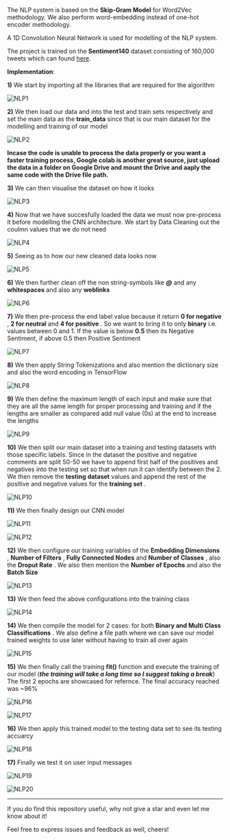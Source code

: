 The NLP system is based on the **Skip-Gram Model** for Word2Vec methodology. We also perform word-embedding instead of one-hot encoder methodology.

A 1D Convolution Neural Network is used for modelling of the NLP system.

The project is trained on the **Sentiment140** dataset consisting of 160,000 tweets which can found [here](http://help.sentiment140.com/for-students).

**Implementation**:

**1)** We start by importing all the libraries that are required for the algorithm

![NLP1](https://user-images.githubusercontent.com/34100245/82439466-5a6d6480-9ab8-11ea-9561-8be4a4a4c7ac.PNG)

**2)** We then load our data and into the test and train sets respectively and set the main data as the **train_data** since that is our main dataset for the modelling and training of our model


![NLP2](https://user-images.githubusercontent.com/34100245/82440054-5726a880-9ab9-11ea-9be4-c52d1b887326.PNG)

**Incase the code is unable to process the data properly or you want a faster training process, Google colab is another great source,
just upload the data in a folder on Google Drive and mount the Drive and aaply the same code with the Drive file path.**

**3)** We can then visualise the dataset on how it looks

![NLP3](https://user-images.githubusercontent.com/34100245/82440482-02376200-9aba-11ea-8e72-6fd5e04302e6.PNG)

**4)** Now that we have succesfully loaded the data we must now pre-process it before modelling the CNN architecture. We start by Data Cleaning out the coulmn values that we do not need

![NLP4](https://user-images.githubusercontent.com/34100245/82440843-9b667880-9aba-11ea-951b-fda57bd9da73.PNG)

**5)** Seeing as to how our new cleaned data looks now

![NLP5](https://user-images.githubusercontent.com/34100245/82441820-2300b700-9abc-11ea-92a6-82be86085bd0.PNG)

**6)** We then further clean off the non string-symbols like ***@*** and any **whitespaces** and also any **weblinks**

![NLP6](https://user-images.githubusercontent.com/34100245/82443179-ade2b100-9abe-11ea-8fad-e8de52d06a1f.PNG)

**7)** We then pre-process the end label value because it return **0 for negative** , **2 for neutral** and **4 for positive** . So we want to bring it to only **binary** i.e. values between 0 and 1. If the value is below **0.5** then its Negative Sentiment, if above 0.5 then Positive Sentiment

![NLP7](https://user-images.githubusercontent.com/34100245/82444291-a02e2b00-9ac0-11ea-9479-0d9d1de09768.PNG)

**8)** We then apply String Tokenizations and also mention the dictionary size and also the word encoding in TensorFlow

![NLP8](https://user-images.githubusercontent.com/34100245/82445626-c785f780-9ac2-11ea-9810-479cd5a15421.PNG)

**9)** We then define the maximum length of each input and make sure that they are all the same length for proper processing and training and if the lengths are smaller as compared add null value (0s) at the end to increase the lengths

![NLP9](https://user-images.githubusercontent.com/34100245/82449709-45e59800-9ac9-11ea-9070-37e114298daa.PNG)

**10)** We then split our main dataset into a training and testing datasets with those specific labels. Since in the dataset the positive and negative comments are split 50-50 we have to append first half of the positives and negatives into the testing set so that when run it can identify between the 2. We then remove the **testing dataset** values and append the rest of the positive and negative values for the **training set** .

![NLP10](https://user-images.githubusercontent.com/34100245/82452812-6152a200-9acd-11ea-8da2-07f3a9fc7308.PNG)

**11)** We then finally design our CNN model

![NLP11](https://user-images.githubusercontent.com/34100245/82457629-471bc280-9ad3-11ea-8799-74b5e4ad33d2.PNG)

![NLP12](https://user-images.githubusercontent.com/34100245/82457702-5bf85600-9ad3-11ea-90c3-5643689d32fb.PNG)

**12)** We then configure our training variables of the **Embedding Dimensions** , **Number of Filters** , **Fully Connected Nodes** and 
**Number of Classes** ,  also the **Droput Rate** . We also then mention the **Number of Epochs** and also the **Batch Size**

![NLP13](https://user-images.githubusercontent.com/34100245/82459042-12106f80-9ad5-11ea-9625-9ca4582138f3.PNG)

**13)** We then feed the above configurations into the training class

![NLP14](https://user-images.githubusercontent.com/34100245/82460227-8bf52880-9ad6-11ea-8dc8-f22cf153370e.PNG)

**14)** We then compile the model for 2 cases: for both **Binary and Multi Class Classifications** . We also define a file path where we can save our model trained weights to use later without having to train all over again

![NLP15](https://user-images.githubusercontent.com/34100245/82460674-16d62300-9ad7-11ea-93e2-8893d67a054d.PNG)

**15)** We then finally call the training **fit()** function and execute the training of our model (***the training will take a long time so I suggest taking a break***) The first 2 epochs are showcased for refernce. The final accuracy reached was ~96%

![NLP16](https://user-images.githubusercontent.com/34100245/82461138-b398c080-9ad7-11ea-920f-5a8a125a83bf.PNG)

![NLP17](https://user-images.githubusercontent.com/34100245/82461175-bf848280-9ad7-11ea-9563-c2cdc60ff7b5.PNG)

**16)** We then apply this trained model to the testing data set to see its testing accuarcy 

![NLP18](https://user-images.githubusercontent.com/34100245/82462533-5271ec80-9ad9-11ea-82e5-2f7a6e51fb77.PNG)

**17)** Finally we test it on user input messages

![NLP19](https://user-images.githubusercontent.com/34100245/82463312-4dfa0380-9ada-11ea-8c06-2653096f2529.PNG)

![NLP20](https://user-images.githubusercontent.com/34100245/82463351-5b16f280-9ada-11ea-9d1c-295f95fe62c6.PNG)

---

If you do find this repository useful, why not give a star and even let me know about it!

Feel free to express issues and feedback as well, cheers!




